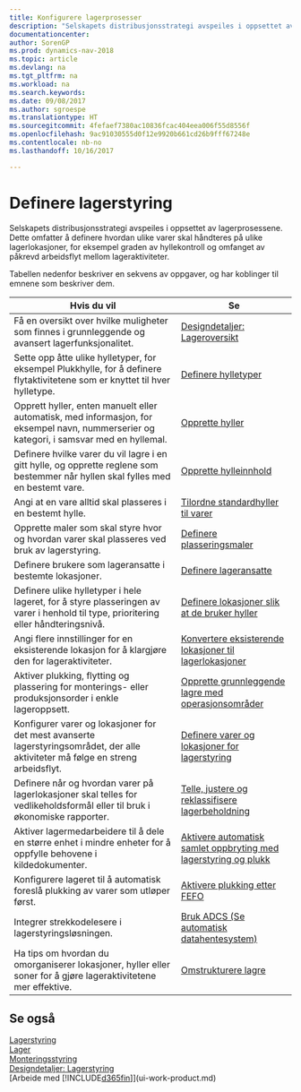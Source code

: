 ```yaml
---
title: Konfigurere lagerprosesser
description: "Selskapets distribusjonsstrategi avspeiles i oppsettet av lagerprosessene. Dette omfatter å definere hvordan ulike varer skal håndteres på ulike lagerlokasjoner, for eksempel graden av hyllekontroll og omfanget av påkrevd arbeidsflyt mellom lageraktiviteter."
documentationcenter: 
author: SorenGP
ms.prod: dynamics-nav-2018
ms.topic: article
ms.devlang: na
ms.tgt_pltfrm: na
ms.workload: na
ms.search.keywords: 
ms.date: 09/08/2017
ms.author: sgroespe
ms.translationtype: HT
ms.sourcegitcommit: 4fefaef7380ac10836fcac404eea006f55d8556f
ms.openlocfilehash: 9ac91030555d0f12e9920b661cd26b9fff67248e
ms.contentlocale: nb-no
ms.lasthandoff: 10/16/2017

---
```

# <a name="setting-up-warehouse-management"></a>Definere lagerstyring
Selskapets distribusjonsstrategi avspeiles i oppsettet av lagerprosessene. Dette omfatter å definere hvordan ulike varer skal håndteres på ulike lagerlokasjoner, for eksempel graden av hyllekontroll og omfanget av påkrevd arbeidsflyt mellom lageraktiviteter.  

 Tabellen nedenfor beskriver en sekvens av oppgaver, og har koblinger til emnene som beskriver dem.   

|**Hvis du vil**|**Se**|  
|------------|-------------|  
|Få en oversikt over hvilke muligheter som finnes i grunnleggende og avansert lagerfunksjonalitet.|[Designdetaljer: Lageroversikt](design-details-warehouse-overview.md)|  
|Sette opp åtte ulike hylletyper, for eksempel Plukkhylle, for å definere flytaktivitetene som er knyttet til hver hylletype.|[Definere hylletyper](warehouse-how-to-set-up-bin-types.md)|  
|Opprett hyller, enten manuelt eller automatisk, med informasjon, for eksempel navn, nummerserier og kategori, i samsvar med en hyllemal.|[Opprette hyller](warehouse-how-to-create-individual-bins.md)|  
|Definere hvilke varer du vil lagre i en gitt hylle, og opprette reglene som bestemmer når hyllen skal fylles med en bestemt vare.|[Opprette hylleinnhold](warehouse-how-to-set-up-bin-contents.md)|  
|Angi at en vare alltid skal plasseres i en bestemt hylle.|[Tilordne standardhyller til varer](warehouse-how-to-assign-default-bins-to-items.md)|
|Opprette maler som skal styre hvor og hvordan varer skal plasseres ved bruk av lagerstyring.|[Definere plasseringsmaler](warehouse-how-to-set-up-put-away-templates.md)|
|Definere brukere som lageransatte i bestemte lokasjoner.|[Definere lageransatte](warehouse-how-to-set-up-warehouse-employees.md)|
|Definere ulike hylletyper i hele lageret, for å styre plasseringen av varer i henhold til type, prioritering eller håndteringsnivå.|[Definere lokasjoner slik at de bruker hyller](warehouse-how-to-set-up-locations-to-use-bins.md)|
|Angi flere innstillinger for en eksisterende lokasjon for å klargjøre den for lageraktiviteter.|[Konvertere eksisterende lokasjoner til lagerlokasjoner](warehouse-how-to-convert-existing-locations-to-warehouse-locations.md)|
|Aktiver plukking, flytting og plassering for monterings- eller produksjonsorder i enkle lageroppsett.|[Opprette grunnleggende lagre med operasjonsområder](warehouse-how-to-set-up-basic-warehouses-with-operations-areas.md)|  
|Konfigurer varer og lokasjoner for det mest avanserte lagerstyringsområdet, der alle aktiviteter må følge en streng arbeidsflyt.|[Definere varer og lokasjoner for lagerstyring](warehouse-how-to-set-up-items-for-directed-put-away-and-pick.md)|  
|Definere når og hvordan varer på lagerlokasjoner skal telles for vedlikeholdsformål eller til bruk i økonomiske rapporter.|[Telle, justere og reklassifisere lagerbeholdning](inventory-how-count-adjust-reclassify.md)|
|Aktiver lagermedarbeidere til å dele en større enhet i mindre enheter for å oppfylle behovene i kildedokumenter.|[Aktivere automatisk samlet oppbryting med lagerstyring og plukk](warehouse-enable-automatic-breaking-bulk-with-directed-put-away-and-pick.md)|  
|Konfigurere lageret til å automatisk foreslå plukking av varer som utløper først.|[Aktivere plukking etter FEFO](warehouse-picking-by-fefo.md)|
|Integrer strekkodelesere i lagerstyringsløsningen.|[Bruk ADCS (Se automatisk datahentesystem)](warehouse-use-automated-data-capture-systems-adcs.md)|  
|Ha tips om hvordan du omorganiserer lokasjoner, hyller eller soner for å gjøre lageraktivitetene mer effektive.|[Omstrukturere lagre](warehouse-how-to-restructure-warehouses.md)|  

## <a name="see-also"></a>Se også  
[Lagerstyring](warehouse-manage-warehouse.md)  
[Lager](inventory-manage-inventory.md)  
[Monteringsstyring](assembly-assemble-items.md)    
[Designdetaljer: Lagerstyring](design-details-warehouse-management.md)  
[Arbeide med [!INCLUDE[d365fin](includes/d365fin_md.md)]](ui-work-product.md)

